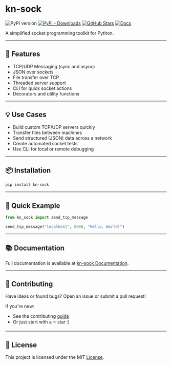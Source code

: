 # kn-sock

![PyPI version](https://img.shields.io/pypi/v/kn-sock)
[![PyPI - Downloads](https://img.shields.io/pypi/dm/kn-sock)](https://pypi.org/project/kn-sock/)
[![GitHub Stars](https://img.shields.io/github/stars/KhagendraN/kn-sock?style=social)](https://github.com/KhagendraN/kn-sock/stargazers)
[![Docs](https://img.shields.io/badge/docs-online-blue)](https://kn-sock.khagendraneupane.com.np)

A simplified socket programming toolkit for Python.

---

## 🚀 Features

- TCP/UDP Messaging (sync and async)
- JSON over sockets
- File transfer over TCP
- Threaded server support
- CLI for quick socket actions
- Decorators and utility functions

---

## 💡 Use Cases

- Build custom TCP/UDP servers quickly
- Transfer files between machines
- Send structured (JSON) data across a network
- Create automated socket tests
- Use CLI for local or remote debugging

---

## 📦 Installation

```bash
pip install kn-sock
```

---

## 🔧 Quick Example

```python
from kn_sock import send_tcp_message

send_tcp_message("localhost", 8080, "Hello, World!")
```

---

## 📚 Documentation

Full documentation is available at [kn-sock Documentation](https://kn-sock.khagendraneupane.com.np).

---

## 🤝 Contributing

Have ideas or found bugs? Open an issue or submit a pull request!

If you're new:

- See the contributing [guide](CONTRIBUTING.md)
- Or just start with a ⭐ star :)

---

## 🧾 License

This project is licensed under the MIT [License](LICENSE).
